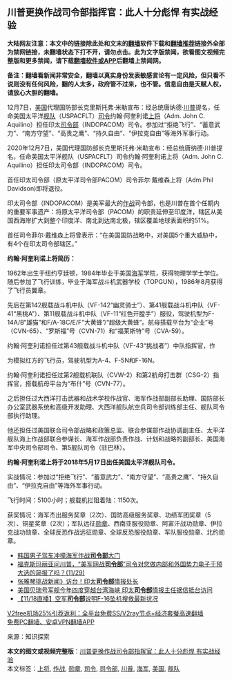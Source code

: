  <h2>川普更换作战司令部指挥官：此人十分彪悍 有实战经验</h2> <p class="notice"><b>大陆网友注意：本文中的链接除此处和文末的<a href="https://github.com/bannedbook/fanqiang" >翻墙</a>软件下载和<a href="https://github.com/killgcd/justmysocks/blob/master/README.md">翻墙推荐</a>链接外全部为禁网链接，未翻墙状态下打不开，请勿点击。此为文字版禁闻，欲看图文视频完整版和更多禁闻，请下载<a href="https://github.com/bannedbook/fanqiang">翻墙软件或APP</a>后翻墙上禁闻网。</p><p>备注：翻墙看新闻非常安全，翻墙以真实身份发表敏感言论有一定风险，但只看不说则没有任何风险，翻的人太多，政府管不过来，也不管。信息自由是天赋人权，请放心大胆的翻墙。</b></p>  <div class="entry"> <p id="summary">12月7日，<a href="https://www.bannedbook.org/bnews/tag/%e7%be%8e%e5%9b%bd/" class="st_tag internal_tag" rel="tag" title="标签 美国 下的日志">美国</a>代理国防部长克里斯托弗·米勒宣布：经总统唐纳德·<a href="https://www.bannedbook.org/bnews/tag/%e5%b7%9d%e6%99%ae/" class="st_tag internal_tag" rel="tag" title="标签 川普 下的日志">川普</a>提名，任命美国太平洋<a href="https://www.bannedbook.org/bnews/tag/%E8%88%B0%E9%98%9F/" class="st_tag internal_tag" rel="tag" title="标签 舰队 下的日志">舰队</a>（USPACFLT）<a href="https://www.bannedbook.org/bnews/tag/%E5%8F%B8%E4%BB%A4/" class="st_tag internal_tag" rel="tag" title="标签 司令 下的日志">司令</a>约翰·阿奎利诺<a href="https://www.bannedbook.org/bnews/tag/%e4%b8%8a%e5%b0%86/" class="st_tag internal_tag" rel="tag" title="标签 上将 下的日志">上将</a>（Adm. John C. Aquilino）担任印太<a href="https://www.bannedbook.org/bnews/tag/%E5%8F%B8%E4%BB%A4%E9%83%A8/" class="st_tag internal_tag" rel="tag" title="标签 司令部 下的日志">司令部</a>（INDOPACOM）司令。参加过“拒绝飞行”、“蓄意武力”、“南方守望”、“高贵之鹰”、“持久自由”、“伊拉克自由”等海外军事行动。</p> <p id="conimg">2020年12月7日，美国代理国防部长克里斯托弗·米勒宣布：经总统唐纳德·川普提名，任命美国太平洋舰队（USPACFLT）司令约翰·阿奎利诺上将（Adm. John C. Aquilino）担任印太司令部（INDOPACOM）司令。</p> <p>首任印太司令部（原太平洋司令部PACOM）司令菲尔·戴维森上将（Adm.Phil Davidson)即将退役。</p> <p>印太司令部（INDOPACOM）是美军最大的<a href="https://www.bannedbook.org/bnews/tag/%E4%BD%9C%E6%88%98/" class="st_tag internal_tag" rel="tag" title="标签 作战 下的日志">作战</a>司令部，也是川普在首个任期内的重要军事遗产：将原太平洋司令部（PACOM）的职责延伸至印度洋，辖区从美国西海岸扩大到整个印度洋、南北到达南北极，辖区覆盖地球表面积的51%。</p>  <p>首任司令菲尔·戴维森上将曾表示：“在美国国防战略中，对美国5个重大威胁中，有4个在印太司令部辖区。”</p> <p><strong>约翰·阿奎利诺上将简历：</strong></p> <p>1962年出生于纽约亨廷顿，1984年毕业于美国<a href="https://www.bannedbook.org/bnews/tag/%e6%b5%b7%e5%86%9b/" class="st_tag internal_tag" rel="tag" title="标签 海军 下的日志">海军</a>学院，获得物理学学士学位。随后参加了飞行训练，毕业于海军战斗机武器学校（TOPGUN），1986年8月获得了飞行员翼章。</p> <p>先后在第142舰载战斗机中队（VF-142“幽灵骑士”）、第41舰载战斗机中队（VF-41“黑桃A”）、第11舰载战斗机中队（VF-11“红色开膛手”）服役，驾驶机型为F-14A/B“雄猫”和F/A-18C/E/F“大黄蜂”/“超级大黄蜂”。航母搭载平台为“企业”号（CVN-65）、“罗斯福”号（CVN-71）和“福莱斯特”号（CVA-59）。</p>  <p>约翰·阿奎利诺担任过第43舰载战斗机中队（VF-43“挑战者”）中队指挥官，作</p> <p>为模拟红方的飞行员，驾驶机型为A-4、F-5N和F-16N。</p> <p>约翰·阿奎利诺担任过第2舰载机联队（CVW-2）和第2航母打击群（CSG-2）指挥官，搭载航母平台为“布什”号（CVN-77）。</p> <p>之后担任过大西洋打击武器和战术学校作战官、海军作战部副部长助理、国防部长办公室武器系统和高级开发助理、大西洋舰队航空兵司令部训练部主任、舰队司令部执行助理。</p>  <p>他还担任过美国联合司令部战略和政策总监、联合参谋部作战协调副主任、太平洋舰队海上作战部联合参谋长、海军作战部负责作战、计划和战略的副部长、美国海军中央司令部司令、第5舰队司令（驻巴林）。</p> <p><strong>约翰·阿奎利诺上将于2018年5月17日出任美国太平洋舰队司令。</strong></p> <p>实战情况：参加过“拒绝飞行”、“蓄意武力”、“南方守望”、“高贵之鹰”、“持久自由”、“伊拉克自由”等海外军事行动。</p> <p>飞行时间：5100小时；舰载机拦阻着陆：1150次。</p>  <p>获奖情况：海军杰出服务奖章（2次）、国防高级服务奖章、功绩军团奖章（5次）、铜星奖章（2次）；军队远征<a href="https://www.bannedbook.org/bnews/tag/%E5%8B%8B%E7%AB%A0/" class="st_tag internal_tag" rel="tag" title="标签 勋章 下的日志">勋章</a>、西南亚服役勋章、阿富汗战功勋章、伊拉克战功勋章、全球反恐作战远征勋章、全球反恐服役勋章、军队服役勋章、北约勋章。</p> <ul class='op-related-articles' title='相关阅读'> <li><a href='https://www.bannedbook.org/bnews/baitai/20201207/1443450.html' target='_blank'>韩国男子驾车冲撞海军作战<b>司令部</b>大门</a></li> <li><a href='https://www.bannedbook.org/bnews/bannedvideo/20201130/1439354.html' target='_blank'>福克斯玛丽亚问川普，“美军网战<b>司令部</b>”司令对您做内部和外国势力电子干预大选的简报了吗？(11/29)</a></li> <li><a href='https://www.bannedbook.org/bnews/taiwannews/20201123/1435793.html' target='_blank'>张雅琴挑战新闻》访台！印太<b>司令部</b>情报处长</a></li> <li><a href='https://www.bannedbook.org/bnews/headline/20201123/1435640.html' target='_blank'>美国贝瑞号军舰今年四度穿越台湾海峡 印太<b>司令部</b>情报主任据信抵台访问</a></li> <li><a href='https://www.bannedbook.org/bnews/taiwannews/20201118/1433028.html' target='_blank'>【11/18直播】空军<b>司令部</b>说明F-16坠机搜救最新状况</a></li> </ul> <p class="texttj"> <a href="https://www.bannedbook.org/forum23/topic22702.html" target="_blank">V2free机场25%引荐返利：全平台免费SS/V2ray节点+经济套餐高速翻墙</a><br/> <a href="https://github.com/bannedbook/fanqiang/wiki/%E7%A6%81%E9%97%BB%E7%BD%91%E5%AE%89%E5%8D%93%E7%BF%BB%E5%A2%99%E6%96%B0%E9%97%BBAPP" target="_blank">免费PC翻墙、安卓VPN翻墙APP</a></p><p> 来源：知识探索 </p><a name='sharetosocial'></a>       <div><b>本文的图文或视频完整版</b>：<a href='https://www.bannedbook.org/bnews/cbnews/20201212/1446249.html'>川普更换作战司令部指挥官：此人十分彪悍 有实战经验</a></div>  </div><!--END ENTRY--> <div class="postfooter"> <div>本文标签：<a href="https://www.bannedbook.org/bnews/tag/%e4%b8%8a%e5%b0%86/" rel="tag">上将</a>, <a href="https://www.bannedbook.org/bnews/tag/%E4%BD%9C%E6%88%98/" rel="tag">作战</a>, <a href="https://www.bannedbook.org/bnews/tag/%E5%8B%8B%E7%AB%A0/" rel="tag">勋章</a>, <a href="https://www.bannedbook.org/bnews/tag/%E5%8F%B8%E4%BB%A4/" rel="tag">司令</a>, <a href="https://www.bannedbook.org/bnews/tag/%E5%8F%B8%E4%BB%A4%E9%83%A8/" rel="tag">司令部</a>, <a href="https://www.bannedbook.org/bnews/tag/%e5%b7%9d%e6%99%ae/" rel="tag">川普</a>, <a href="https://www.bannedbook.org/bnews/tag/%e6%b5%b7%e5%86%9b/" rel="tag">海军</a>, <a href="https://www.bannedbook.org/bnews/tag/%e7%be%8e%e5%9b%bd/" rel="tag">美国</a>, <a href="https://www.bannedbook.org/bnews/tag/%E8%88%B0%E9%98%9F/" rel="tag">舰队</a></div>  </div><!--END POSTFOOTER--> 